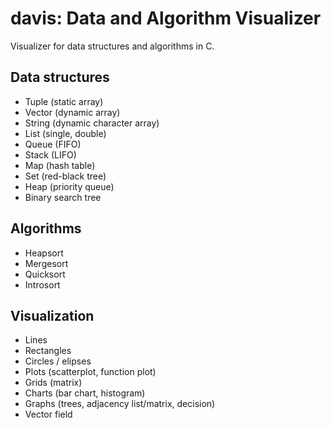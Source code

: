 # davis: Data and Algorithm Visualizer

Visualizer for data structures and algorithms in C.

## Data structures

- Tuple (static array)
- Vector (dynamic array)
- String (dynamic character array)
- List (single, double)
- Queue (FIFO)
- Stack (LIFO)
- Map (hash table)
- Set (red-black tree)
- Heap (priority queue)
- Binary search tree

## Algorithms

- Heapsort
- Mergesort
- Quicksort
- Introsort

## Visualization

- Lines
- Rectangles
- Circles / elipses
- Plots (scatterplot, function plot)
- Grids (matrix)
- Charts (bar chart, histogram)
- Graphs (trees, adjacency list/matrix, decision)
- Vector field
